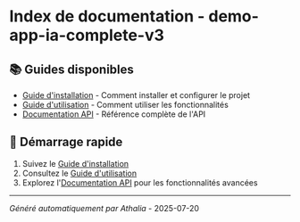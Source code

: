 # Index de documentation - demo-app-ia-complete-v3

## 📚 Guides disponibles

- [Guide d'installation](INSTALLATION.md) - Comment installer et configurer le projet
- [Guide d'utilisation](USAGE.md) - Comment utiliser les fonctionnalités
- [Documentation API](API.md) - Référence complète de l'API

## 🚀 Démarrage rapide

1. Suivez le [Guide d'installation](INSTALLATION.md)
2. Consultez le [Guide d'utilisation](USAGE.md)
3. Explorez l'[Documentation API](API.md) pour les fonctionnalités avancées

---
*Généré automatiquement par Athalia* - 2025-07-20
